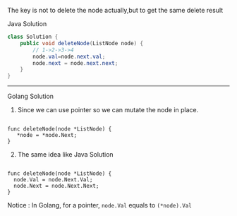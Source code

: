 The key is not to delete the node actually,but to get the same delete result

Java Solution

```Java
class Solution {
    public void deleteNode(ListNode node) {
        // 1->2->3->4
        node.val=node.next.val;
        node.next = node.next.next;   
    }
}
```
---

Golang Solution

1. Since we can use pointer so we can mutate the node in place.

```Golang

func deleteNode(node *ListNode) {
   *node = *node.Next;
}

```

2. The same idea like Java Solution

```Golang

func deleteNode(node *ListNode) {
  node.Val = node.Next.Val;
  node.Next = node.Next.Next;
}

```

Notice : In Golang, for a pointer, `node.Val` equals to `(*node).Val`

